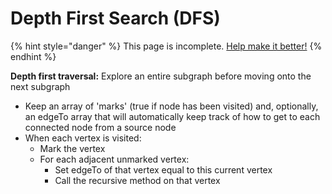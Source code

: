 # Depth First Search \(DFS\)



{% hint style="danger" %}
This page is incomplete. [Help make it better!](https://github.com/64bitpandas/cs61b-notes/pulls)
{% endhint %}



**Depth first traversal:** Explore an entire subgraph before moving onto the next subgraph

* Keep an array of 'marks' \(true if node has been visited\) and, optionally, an edgeTo array that will automatically keep track of how to get to each connected node from a source node
* When each vertex is visited:
  * Mark the vertex
  * For each adjacent unmarked vertex:
    * Set edgeTo of that vertex equal to this current vertex
    * Call the recursive method on that vertex

